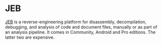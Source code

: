 # JEB

[JEB](https://www.pnfsoftware.com/jeb/) is a reverse-engineering platform for disassembly, decompilation, debugging, and analysis of code and document files, manually or as part of an analysis pipeline. It comes in Community, Android and Pro editions. The latter two are expensive.